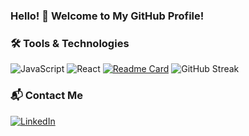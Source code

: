 ### Hello! 👋 Welcome to My GitHub Profile!
### 🛠 Tools & Technologies
![JavaScript](https://img.shields.io/badge/-JavaScript-F7DF1E?logo=javascript&logoColor=white)
![React](https://img.shields.io/badge/-React-61DAFB?logo=react&logoColor=black)
[![Readme Card](https://github-readme-stats.vercel.app/api/pin/?username=username&repo=repo-name)](https://github.com/username/repo-name)
![GitHub Streak](https://github-readme-streak-stats.herokuapp.com/?user=username&theme=tokyonight)
### 📬 Contact Me
[![LinkedIn](https://img.shields.io/badge/LinkedIn-blue?logo=linkedin&logoColor=white)](https://linkedin.com/in/your-linkedin)
